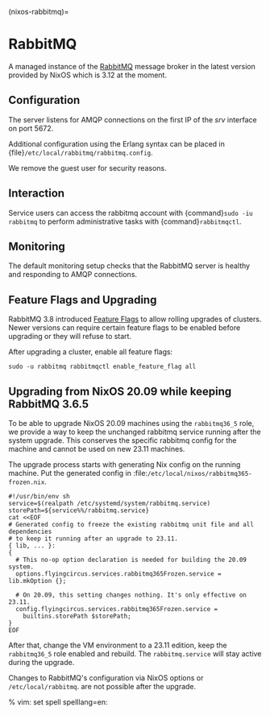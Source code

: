 (nixos-rabbitmq)=

# RabbitMQ

A managed instance of the [RabbitMQ](http://rabbitmq.com) message broker in the latest version provided by NixOS which is 3.12 at the moment.

## Configuration

The server listens for AMQP connections on the first IP of the *srv* interface on port 5672.

Additional configuration using the Erlang syntax can be placed in
{file}`/etc/local/rabbitmq/rabbitmq.config`.

We remove the guest user for security reasons.

## Interaction

Service users can access the rabbitmq account with {command}`sudo -iu rabbitmq`
to perform administrative tasks with {command}`rabbitmqctl`.

## Monitoring

The default monitoring setup checks that the RabbitMQ server is healthy and responding to AMQP connections.

## Feature Flags and Upgrading

RabbitMQ 3.8 introduced [Feature Flags](https://www.rabbitmq.com/feature-flags.html)
to allow rolling upgrades of clusters. Newer versions can require certain
feature flags to be enabled before upgrading or they will refuse to start.

After upgrading a cluster, enable all feature flags:

```shell
sudo -u rabbitmq rabbitmqctl enable_feature_flag all
```

## Upgrading from NixOS 20.09 while keeping RabbitMQ 3.6.5

To be able to upgrade NixOS 20.09 machines using the `rabbitmq36_5` role,
we provide a way to keep the unchanged rabbitmq service running after the system
upgrade. This conserves the specific rabbitmq config for the machine and
cannot be used on new 23.11 machines.

The upgrade process starts with generating Nix config on the running machine.
Put the generated config in :file:`/etc/local/nixos/rabbitmq365-frozen.nix`.

```shell
#!/usr/bin/env sh
service=$(realpath /etc/systemd/system/rabbitmq.service)
storePath=${service%%/rabbitmq.service}
cat <<EOF
# Generated config to freeze the existing rabbitmq unit file and all dependencies
# to keep it running after an upgrade to 23.11.
{ lib, ... }:
{
  # This no-op option declaration is needed for building the 20.09 system.
  options.flyingcircus.services.rabbitmq365Frozen.service = lib.mkOption {};

  # On 20.09, this setting changes nothing. It's only effective on 23.11.
  config.flyingcircus.services.rabbitmq365Frozen.service =
    builtins.storePath $storePath;
}
EOF
```

After that, change the VM environment to a 23.11 edition, keep the
`rabbitmq36_5` role enabled and rebuild. The `rabbitmq.service` will stay
active during the upgrade.

Changes to RabbitMQ's configuration via NixOS options or
`/etc/local/rabbitmq`. are not possible after the upgrade.


% vim: set spell spelllang=en:
